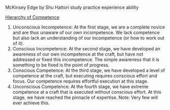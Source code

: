 McKinsey Edge by Shu Hattori
study
practice
experience
ability

[Hierarchy of Competence](https://www.sahilbloom.com/newsletter/the-hierarchy-of-competence-paradox-of-trust-more)
1.  Unconscious Incompetence: At the first stage, we are a complete novice and are thus unaware of our own incompetence. We lack competence but also lack an understanding of our incompetence (or how to work out of it).
2.  Conscious Incompetence: At the second stage, we have developed an awareness of our own incompetence at the craft, but have not addressed or fixed this incompetence. The simple awareness that it is something to be fixed is the point of progress.
3.  Conscious Competence: At the third stage, we have developed a level of competence at the craft, but executing requires conscious effort and focus. Our competence requires effortful execution at this stage.
4.  Unconscious Competence: At the fourth stage, we have extreme competence at a craft that is executed without conscious effort. At this stage, we have reached the pinnacle of expertise. Note: Very few will ever achieve this.